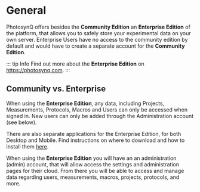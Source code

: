# General

PhotosynQ offers besides the **Community Edition** an **Enterprise Edition** of the platform, that allows you to safely store your experimental data on your own server. Enterprise Users have no access to the community edition by default and would have to create a separate account for the **Community Edition**.

::: tip Info
Find out more about the **Enterprise Edition** on <https://photosynq.com>.
:::

## Community vs. Enterprise

When using the **Enterprise Edition**, any data, including Projects, Measurements, Protocols, Macros and Users can only be accessed when signed in. New users can only be added through the Administration account (see below).

There are also separate applications for the Enterprise Edition, for both Desktop and Mobile. Find instructions on where to download and how to install them [here](./applications.md).

When using the **Enterprise Edition** you will have an an administration (admin) account, that will allow access the settings and administration pages for their cloud. From there you will be able to access and manage data regarding users, measurements, macros, projects, protocols, and more.
